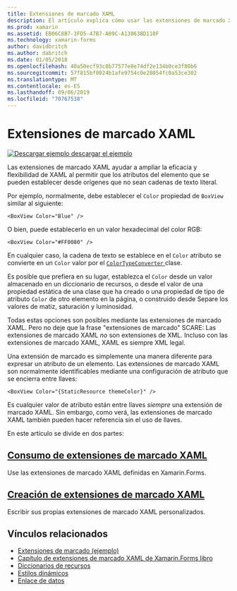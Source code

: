 ```yaml
---
title: Extensiones de marcado XAML
description: El artículo explica cómo usar las extensiones de marcado XAML de Xamarin.Forms para ampliar la eficacia y flexibilidad de XAML al permitir que los atributos del elemento que se pueden establecer desde orígenes que no sean cadenas de texto literal.
ms.prod: xamarin
ms.assetid: EB06C8B7-3FD5-47B7-A09C-A13063BD110F
ms.technology: xamarin-forms
author: davidbritch
ms.author: dabritch
ms.date: 01/05/2018
ms.openlocfilehash: 40a50ecf93c8b77577e8e74df2e134b0ce3f80b6
ms.sourcegitcommit: 57f815bf0024b1afe9754c0e28054fc0a53ce302
ms.translationtype: MT
ms.contentlocale: es-ES
ms.lasthandoff: 09/06/2019
ms.locfileid: "70767538"
---
```

# <a name="xaml-markup-extensions"></a>Extensiones de marcado XAML

[![Descargar ejemplo](~/media/shared/download.png) descargar el ejemplo](https://docs.microsoft.com/samples/xamarin/xamarin-forms-samples/xaml-markupextensions)

Las extensiones de marcado XAML ayudar a ampliar la eficacia y flexibilidad de XAML al permitir que los atributos del elemento que se pueden establecer desde orígenes que no sean cadenas de texto literal.

Por ejemplo, normalmente, debe establecer el `Color` propiedad de `BoxView` similar al siguiente:

```xaml
<BoxView Color="Blue" />
```

O bien, puede establecerlo en un valor hexadecimal del color RGB:

```xaml
<BoxView Color="#FF0080" />
```

En cualquier caso, la cadena de texto se establece en el `Color` atributo se convierte en un `Color` valor por el [ `ColorTypeConverter` ](xref:Xamarin.Forms.ColorTypeConverter) clase.

Es posible que prefiera en su lugar, establezca el `Color` desde un valor almacenado en un diccionario de recursos, o desde el valor de una propiedad estática de una clase que ha creado o una propiedad de tipo de atributo `Color` de otro elemento en la página, o construido desde Separe los valores de matiz, saturación y luminosidad.

Todas estas opciones son posibles mediante las extensiones de marcado XAML. Pero no deje que la frase "extensiones de marcado" SCARE: Las extensiones de marcado XAML *no* son extensiones de XML. Incluso con las extensiones de marcado XAML, XAML es siempre XML legal.

Una extensión de marcado es simplemente una manera diferente para expresar un atributo de un elemento. Las extensiones de marcado XAML son normalmente identificables mediante una configuración de atributo que se encierra entre llaves:

```xaml
<BoxView Color="{StaticResource themeColor}" />
```

Es cualquier valor de atributo están entre llaves *siempre* una extensión de marcado XAML. Sin embargo, como verá, las extensiones de marcado XAML también pueden hacer referencia sin el uso de llaves.

En este artículo se divide en dos partes:

## <a name="consuming-xaml-markup-extensionsconsumingmd"></a>[Consumo de extensiones de marcado XAML](consuming.md)  

Use las extensiones de marcado XAML definidas en Xamarin.Forms.

## <a name="creating-xaml-markup-extensionscreatingmd"></a>[Creación de extensiones de marcado XAML](creating.md)

Escribir sus propias extensiones de marcado XAML personalizados.

## <a name="related-links"></a>Vínculos relacionados

- [Extensiones de marcado (ejemplo)](https://docs.microsoft.com/samples/xamarin/xamarin-forms-samples/xaml-markupextensions)
- [Capítulo de extensiones de marcado XAML de Xamarin.Forms libro](~/xamarin-forms/creating-mobile-apps-xamarin-forms/summaries/chapter10.md)
- [Diccionarios de recursos](~/xamarin-forms/xaml/resource-dictionaries.md)
- [Estilos dinámicos](~/xamarin-forms/user-interface/styles/dynamic.md)
- [Enlace de datos](~/xamarin-forms/app-fundamentals/data-binding/index.md)
